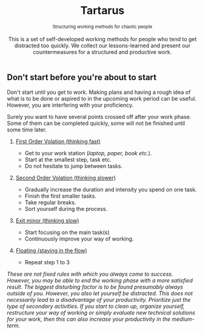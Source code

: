 <div align="center">
  <h1>Tartarus</h1>
  <sup>Structuring working methods for chaotic people</sup>
</div>

<br>

<div align="center">This is a set of self-developed working methods for people who tend to get distracted too quickly. We collect our lessons-learned and present our countermeasures for a structured and productive work.</div>

<br>

## Don't start before you're about to start

Don't start until you get to work. Making plans and having a rough idea of what is to be done or aspired to in the upcoming work period can be useful. However, you are interfering with your proficiency.

Surely you want to have several points crossed off after your work phase. Some of them can be completed quickly, some will not be finished until some time later.

1. [First Order Volation (thinking fast)](https://open.spotify.com/user/mxu9aactpp9cua3xrwd8htyxz/playlist/5TwNlj3o5NTGIJWZwuirCb?si=2sgAGW4jROyj5_bnOIy4Nw)
   - Get to your work station (*laptop, paper, book etc.*).
   - Start at the smallest step, task etc.
   - Do not hesitate to jump between tasks.
   
2. [Second Order Volation (thinking slower)](https://open.spotify.com/user/mxu9aactpp9cua3xrwd8htyxz/playlist/6e6yb6aFh4gUVPe4kegNlY?si=mkVjVFD6RimWIsPT4Qf33g)
   - Gradually increase the duration and intensity you spend on one task.
   - Finish the first smaller tasks.
   - Take regular breaks.
   - Sort yourself during the process.
   
3. [Exit minor (thinking slow)](https://open.spotify.com/user/mxu9aactpp9cua3xrwd8htyxz/playlist/3E9qne8TmLjWkHVeRD32v7?si=3IQmZZQFTBiEmMcy3HogcQ)
   - Start focusing on the main task(s)
   - Continuously improve your way of working.
   
4. [Floating (staying in the flow)](https://open.spotify.com/user/mxu9aactpp9cua3xrwd8htyxz/playlist/7lSPBtO5ulpmZ2iggpbA0j?si=mF9IsrX9RmCmF7UG3RMeng)
   - Repeat step 1 to 3

*These are not fixed rules with which you always come to success. However, you may be able to end the working phase with a more satisfied result. The biggest disturbing factor is to be found presumably always outside of you. However, you also let yourself be distracted. This does not necessarily lead to a disadvantage of your productivity. Prioritize just the type of secondary activities. If you start to clean up, organize yourself, restructure your way of working or simply evaluate new technical solutions for your work, then this can also increase your productivity in the medium-term.*
